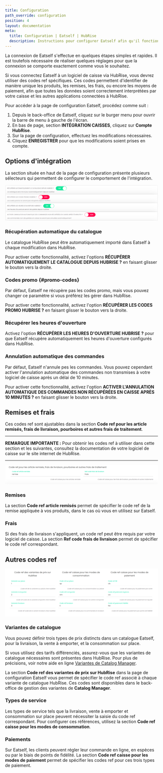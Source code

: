 ```yaml
---
title: Configuration
path_override: configuration
position: 4
layout: documentation
meta:
  title: Configuration | Eatself | HubRise
  description: Instructions pour configurer Eatself afin qu'il fonctionne parfaitement avec votre logiciel de caisse et les autres applications connectées à HubRise. La configuration est simple.
---
```


La connexion de Eatself s'effectue en quelques étapes simples et rapides. Il est toutefois nécessaire de réaliser quelques réglages pour que la connexion se comporte exactement comme vous le souhaitez.

Si vous connectez Eatself à un logiciel de caisse via HubRise, vous devrez utiliser des codes ref spécifiques. Ces codes permettent d'identifier de manière unique les produits, les remises, les frais, ou encore les moyens de paiement, afin que toutes les données soient correctement interprétées par votre caisse et les autres applications connectées à HubRise.

Pour accéder à la page de configuration Eatself, procédez comme suit :

1. Depuis le back-office de Eatself, cliquez sur le burger menu pour ouvrir la barre de menu à gauche de l'écran.
1. En bas de page, section **INTÉGRATION CAISSES**, cliquez sur **Compte HubRise**.
1. Sur la page de configuration, effectuez les modifications nécessaires.
1. Cliquez **ENREGISTRER** pour que les modifications soient prises en compte.

## Options d'intégration

La section située en haut de la page de configuration présente plusieurs sélecteurs qui permettent de configurer le comportement de l'intégration.

![Options d'intégration Eatself](./images/004-eatself-configuration-options.png)

### Récupération automatique du catalogue

Le catalogue HubRise peut être automatiquement importé dans Eatself à chaque modification dans HubRise.

Pour activer cette fonctionnalité, activez l'options **RÉCUPÉRER AUTOMATIQUEMENT LE CATALOGUE DEPUIS HUBRISE ?** en faisant glisser le bouton vers la droite.

### Codes promo {#promo-codes}

Par défaut, Eatself ne récupère pas les codes promo, mais vous pouvez changer ce paramètre si vous préférez les gérer dans HubRise.

Pour activer cette fonctionnalité, activez l'option **RÉCUPÉRER LES CODES PROMO HUBRISE ?** en faisant glisser le bouton vers la droite.

### Récupérer les heures d'ouverture

Activez l'option **RÉCUPÉRER LES HEURES D'OUVERTURE HUBRISE ?** pour que Eatself récupère automatiquement les heures d'ouverture configurés dans HubRise.

### Annulation automatique des commandes

Par défaut, Eatself n'annule pes les commandes. Vous pouvez cependant activer l'annulation automatique des commandes non transmises à votre logiciel de caisse après un délai de 10 minutes.

Pour activer cette fonctionnalité, activez l'option **ACTIVER L'ANNULATION AUTOMATIQUE DES COMMANDES NON RÉCUPÉRÉES EN CAISSE APRÈS 10 MINUTES ?** en faisant glisser le bouton vers la droite.

## Remises et frais

Ces codes ref sont ajustables dans la section **Code ref pour les article remisés, frais de livraison, pourboires et autres frais de traitement**.

---

**REMARQUE IMPORTANTE :** Pour obtenir les codes ref à utiliser dans cette section et les suivantes, consultez la documentation de votre logiciel de caisse sur le site internet de HubRise.

---

![Code ref remises et frais Eatself](./images/005-eatself-configuration-discounts-charges.png)

### Remises

La section **Code ref article remisés** permet de spécifier le code ref de la remise appliquée à vos produits, dans le cas où vous en utilisez sur Eatself.

### Frais

Si des frais de livraison s'appliquent, un code ref peut être requis par votre logiciel de caisse. La section **Ref code frais de livraison** permet de spécifier le code ref correspondant.

## Autres codes ref

![Autres codes ref Eatself](./images/006-eatself-configuration-other-ref-codes.png)

### Variantes de catalogue

Vous pouvez définir trois types de prix distincts dans un catalogue Eatself, pour la livraison, la vente à emporter, et la consommation sur place.

Si vous utilisez des tarifs différenciés, assurez-vous que les variantes de catalogue nécessaires sont présentes dans HubRise. Pour plus de précisions, voir notre aide en ligne [Variantes de Catalog Manager](/apps/catalog-manager/variants).

La section **Code ref des variantes de prix sur HubRise** dans la page de configuration Eatself vous permet de spécifier le code ref associé à chaque variante de catalogue HubRise. Ces codes sont disponibles dans le back-office de gestion des variantes de **Catalog Manager**.

### Types de service

Les types de service tels que la livraison, vente à emporter et consommation sur place peuvent nécessiter la saisie du code ref correspondant.
Pour configurer ces références, utilisez la section **Code ref caisse pour les modes de consommation**.

### Paiements

Sur Eatself, les clients peuvent régler leur commande en ligne, en espèces ou par le biais de points de fidélité.
La section **Code ref caisse pour les modes de paiement** permet de spécifier les codes ref pour ces trois types de paiement.
